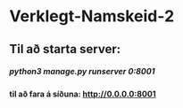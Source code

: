 # Verklegt-Namskeid-2

## Til að starta server:
##### python3 manage.py runserver 0:8001 
#### til að fara á síðuna: http://0.0.0.0:8001